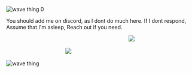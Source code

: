 ![wave thing 0](https://capsule-render.vercel.app/api?type=waving&height=190&text=Welcome!&color=gradient&section=header&reversal=true)

You should add me on discord, as I dont do much here.
If I dont respond, Assume that I'm asleep, Reach out if you need.


                                                                                    ![](https://komarev.com/ghpvc/?username=MaxwellTheGoober)
                                        
                                        ![](https://discord.c99.nl/widget/theme-4/744538964622573618.png )  


![wave thing](https://capsule-render.vercel.app/api?type=waving&height=250&text=Goodbye.&color=0:2f0780,100:070443&section=footer)
